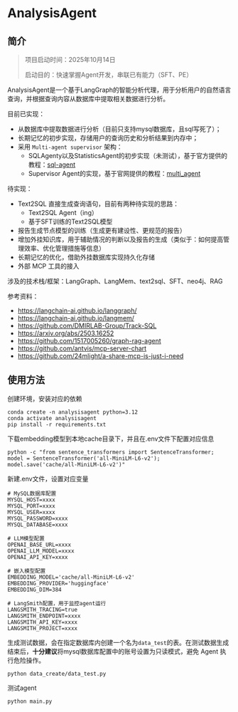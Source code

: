 # AnalysisAgent

## 简介
> 项目启动时间：2025年10月14日
> 
> 启动目的：快速掌握Agent开发，串联已有能力（SFT、PE）

AnalysisAgent是一个基于LangGraph的智能分析代理，用于分析用户的自然语言查询，并根据查询内容从数据库中提取相关数据进行分析。


目前已实现：
- 从数据库中提取数据进行分析（目前只支持mysql数据库，且sql写死了）；
- 长期记忆的初步实现，存储用户的查询历史和分析结果到内存中；
- 采用 `Multi-agent supervisor` 架构：
  - SQLAgenty以及StatisticsAgent的初步实现（未测试），基于官方提供的教程：[sql-agent](https://langchain-ai.github.io/langgraph/tutorials/sql/sql-agent/)
  - Supervisor Agent的实现，基于官网提供的教程：[multi_agent](https://langchain-ai.github.io/langgraph/tutorials/multi_agent/agent_supervisor/#research-agent)


待实现：
- Text2SQL 直接生成查询语句，目前有两种待实现的思路：
  - Text2SQL Agent（ing）
  - 基于SFT训练的Text2SQL模型
- 报告生成节点模型的训练（生成更有建设性、更规范的报告）
- 增加外挂知识库，用于辅助情况的判断以及报告的生成（类似于：如何提高管理效率、优化管理措施等信息）
- 长期记忆的优化，借助外挂数据库实现持久化存储
- 外部 MCP 工具的接入


涉及的技术栈/框架：LangGraph、LangMem、text2sql、SFT、neo4j、RAG


参考资料：
- https://langchain-ai.github.io/langgraph/
- https://langchain-ai.github.io/langmem/
- https://github.com/DMIRLAB-Group/Track-SQL
- https://arxiv.org/abs/2503.16252
- https://github.com/1517005260/graph-rag-agent
- https://github.com/antvis/mcp-server-chart
- https://github.com/24mlight/a-share-mcp-is-just-i-need


## 使用方法
创建环境，安装对应的依赖
```
conda create -n analysisagent python=3.12
conda activate analysisagent
pip install -r requirements.txt
```

下载embedding模型到本地cache目录下，并且在.env文件下配置对应信息
```
python -c "from sentence_transformers import SentenceTransformer; model = SentenceTransformer('all-MiniLM-L6-v2'); model.save('cache/all-MiniLM-L6-v2')"
```

新建.env文件，设置对应变量
```
# MySQL数据库配置
MYSQL_HOST=xxxx
MYSQL_PORT=xxxx
MYSQL_USER=xxxx
MYSQL_PASSWORD=xxxx
MYSQL_DATABASE=xxxx

# LLM模型配置
OPENAI_BASE_URL=xxxx
OPENAI_LLM_MODEL=xxxx
OPENAI_API_KEY=xxxx

# 嵌入模型配置
EMBEDDING_MODEL='cache/all-MiniLM-L6-v2'
EMBEDDING_PROVIDER='huggingface'
EMBEDDING_DIM=384

# LangSmith配置，用于监控agent运行
LANGSMITH_TRACING=true
LANGSMITH_ENDPOINT=xxxx
LANGSMITH_API_KEY=xxxx
LANGSMITH_PROJECT=xxxx
```

生成测试数据，会在指定数据库内创建一个名为`data_test`的表。在测试数据生成结束后，**十分建议**将mysql数据库配置中的账号设置为只读模式，避免 Agent 执行危险操作。
```
python data_create/data_test.py
```

测试agent
```
python main.py
```